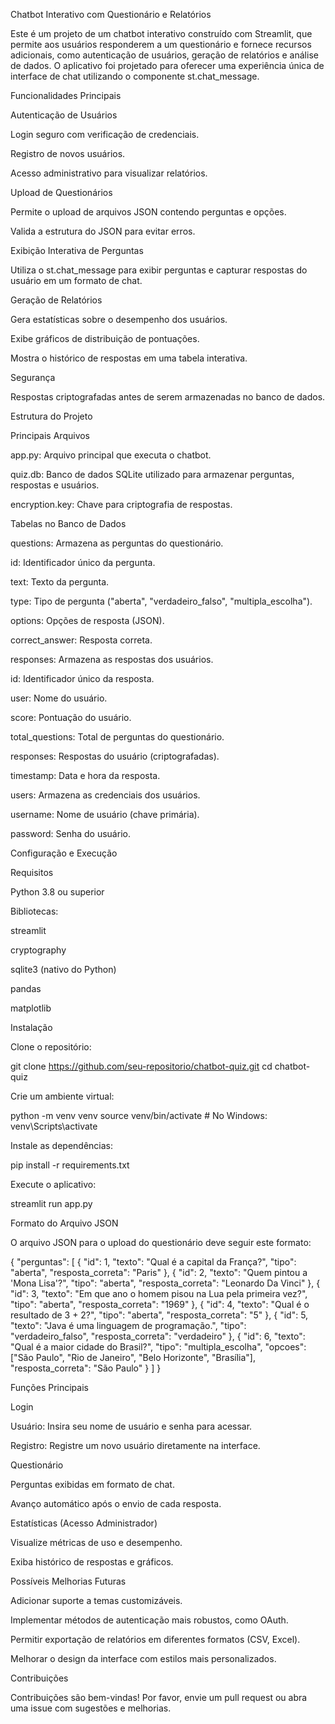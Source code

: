 Chatbot Interativo com Questionário e Relatórios

Este é um projeto de um chatbot interativo construído com Streamlit, que permite aos usuários responderem a um questionário e fornece recursos adicionais, como autenticação de usuários, geração de relatórios e análise de dados. O aplicativo foi projetado para oferecer uma experiência única de interface de chat utilizando o componente st.chat_message.

Funcionalidades Principais

Autenticação de Usuários

Login seguro com verificação de credenciais.

Registro de novos usuários.

Acesso administrativo para visualizar relatórios.

Upload de Questionários

Permite o upload de arquivos JSON contendo perguntas e opções.

Valida a estrutura do JSON para evitar erros.

Exibição Interativa de Perguntas

Utiliza o st.chat_message para exibir perguntas e capturar respostas do usuário em um formato de chat.

Geração de Relatórios

Gera estatísticas sobre o desempenho dos usuários.

Exibe gráficos de distribuição de pontuações.

Mostra o histórico de respostas em uma tabela interativa.

Segurança

Respostas criptografadas antes de serem armazenadas no banco de dados.

Estrutura do Projeto

Principais Arquivos

app.py: Arquivo principal que executa o chatbot.

quiz.db: Banco de dados SQLite utilizado para armazenar perguntas, respostas e usuários.

encryption.key: Chave para criptografia de respostas.

Tabelas no Banco de Dados

questions: Armazena as perguntas do questionário.

id: Identificador único da pergunta.

text: Texto da pergunta.

type: Tipo de pergunta ("aberta", "verdadeiro_falso", "multipla_escolha").

options: Opções de resposta (JSON).

correct_answer: Resposta correta.

responses: Armazena as respostas dos usuários.

id: Identificador único da resposta.

user: Nome do usuário.

score: Pontuação do usuário.

total_questions: Total de perguntas do questionário.

responses: Respostas do usuário (criptografadas).

timestamp: Data e hora da resposta.

users: Armazena as credenciais dos usuários.

username: Nome de usuário (chave primária).

password: Senha do usuário.

Configuração e Execução

Requisitos

Python 3.8 ou superior

Bibliotecas:

streamlit

cryptography

sqlite3 (nativo do Python)

pandas

matplotlib

Instalação

Clone o repositório:

git clone https://github.com/seu-repositorio/chatbot-quiz.git
cd chatbot-quiz

Crie um ambiente virtual:

python -m venv venv
source venv/bin/activate  # No Windows: venv\Scripts\activate

Instale as dependências:

pip install -r requirements.txt

Execute o aplicativo:

streamlit run app.py

Formato do Arquivo JSON

O arquivo JSON para o upload do questionário deve seguir este formato:

{
  "perguntas": [
    {
      "id": 1,
      "texto": "Qual é a capital da França?",
      "tipo": "aberta",
      "resposta_correta": "Paris"
    },
    {
      "id": 2,
      "texto": "Quem pintou a 'Mona Lisa'?",
      "tipo": "aberta",
      "resposta_correta": "Leonardo Da Vinci"
    },
    {
      "id": 3,
      "texto": "Em que ano o homem pisou na Lua pela primeira vez?",
      "tipo": "aberta",
      "resposta_correta": "1969"
    },
    {
      "id": 4,
      "texto": "Qual é o resultado de 3 + 2?",
      "tipo": "aberta",
      "resposta_correta": "5"
    },
    {
      "id": 5,
      "texto": "Java é uma linguagem de programação.",
      "tipo": "verdadeiro_falso",
      "resposta_correta": "verdadeiro"
    },
    {
      "id": 6,
      "texto": "Qual é a maior cidade do Brasil?",
      "tipo": "multipla_escolha",
      "opcoes": ["São Paulo", "Rio de Janeiro", "Belo Horizonte", "Brasília"],
      "resposta_correta": "São Paulo"
    }
  ]
}

Funções Principais

Login

Usuário: Insira seu nome de usuário e senha para acessar.

Registro: Registre um novo usuário diretamente na interface.

Questionário

Perguntas exibidas em formato de chat.

Avanço automático após o envio de cada resposta.

Estatísticas (Acesso Administrador)

Visualize métricas de uso e desempenho.

Exiba histórico de respostas e gráficos.

Possíveis Melhorias Futuras

Adicionar suporte a temas customizáveis.

Implementar métodos de autenticação mais robustos, como OAuth.

Permitir exportação de relatórios em diferentes formatos (CSV, Excel).

Melhorar o design da interface com estilos mais personalizados.

Contribuições

Contribuições são bem-vindas! Por favor, envie um pull request ou abra uma issue com sugestões e melhorias.